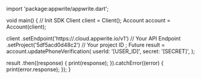import 'package:appwrite/appwrite.dart';

void main() { // Init SDK
  Client client = Client();
  Account account = Account(client);

  client
    .setEndpoint('https://<REGION>.cloud.appwrite.io/v1') // Your API Endpoint
    .setProject('5df5acd0d48c2') // Your project ID
  ;
  Future result = account.updatePhoneVerification(
    userId: '[USER_ID]',
    secret: '[SECRET]',
  );

  result
    .then((response) {
      print(response);
    }).catchError((error) {
      print(error.response);
  });
}
